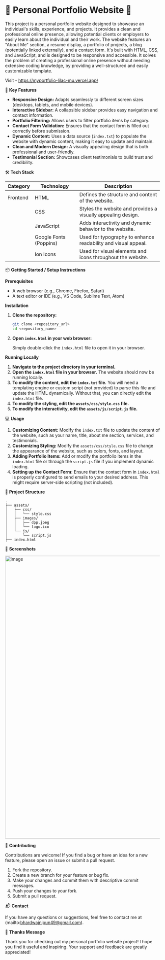 # 🌟 Personal Portfolio Website 🌟

This project is a personal portfolio website designed to showcase an individual's skills, experience, and projects. It provides a clean and professional online presence, allowing potential clients or employers to easily learn about the individual and their work. The website features an "About Me" section, a resume display, a portfolio of projects, a blog (potentially linked externally), and a contact form. It's built with HTML, CSS, and JavaScript, and is designed to be responsive and accessible. It solves the problem of creating a professional online presence without needing extensive coding knowledge, by providing a well-structured and easily customizable template.

Visit - https://myportfolio-lilac-mu.vercel.app/

🚀 **Key Features**

*   **Responsive Design:** Adapts seamlessly to different screen sizes (desktops, tablets, and mobile devices).
*   **Interactive Sidebar:** A collapsible sidebar provides easy navigation and contact information.
*   **Portfolio Filtering:** Allows users to filter portfolio items by category.
*   **Contact Form Validation:** Ensures that the contact form is filled out correctly before submission.
*   **Dynamic Content:** Uses a data source (`index.txt`) to populate the website with dynamic content, making it easy to update and maintain.
*   **Clean and Modern Design:** A visually appealing design that is both professional and user-friendly.
*   **Testimonial Section:** Showcases client testimonials to build trust and credibility.

🛠️ **Tech Stack**

| Category    | Technology          | Description                                                                 |
|-------------|-----------------------|-----------------------------------------------------------------------------|
| Frontend    | HTML                | Defines the structure and content of the website.                           |
|             | CSS                 | Styles the website and provides a visually appealing design.                |
|             | JavaScript          | Adds interactivity and dynamic behavior to the website.                     |
|             | Google Fonts (Poppins) | Used for typography to enhance readability and visual appeal.              |
|             | Ion Icons           | Used for visual elements and icons throughout the website.                   |

📦 **Getting Started / Setup Instructions**

**Prerequisites**

*   A web browser (e.g., Chrome, Firefox, Safari)
*   A text editor or IDE (e.g., VS Code, Sublime Text, Atom)

**Installation**

1.  **Clone the repository:**

    ```bash
    git clone <repository_url>
    cd <repository_name>
    ```

2.  **Open `index.html` in your web browser:**

    Simply double-click the `index.html` file to open it in your browser.

**Running Locally**

1.  **Navigate to the project directory in your terminal.**
2.  **Open the `index.html` file in your browser.** The website should now be running locally.
3.  **To modify the content, edit the `index.txt` file.**  You will need a templating engine or custom script (not provided) to parse this file and update the HTML dynamically.  Without that, you can directly edit the `index.html` file.
4.  **To modify the styling, edit the `assets/css/style.css` file.**
5.  **To modify the interactivity, edit the `assets/js/script.js` file.**

💻 **Usage**

1.  **Customizing Content:** Modify the `index.txt` file to update the content of the website, such as your name, title, about me section, services, and testimonials.
2.  **Customizing Styling:** Modify the `assets/css/style.css` file to change the appearance of the website, such as colors, fonts, and layout.
3.  **Adding Portfolio Items:** Add or modify the portfolio items in the `index.html` file or through the `script.js` file if you implement dynamic loading.
4.  **Setting up the Contact Form:** Ensure that the contact form in `index.html` is properly configured to send emails to your desired address.  This might require server-side scripting (not included).

📂 **Project Structure**

```
. 
├── assets/
│   ├── css/
│   │   └── style.css
│   ├── images/
│   │   ├── dpp.jpeg
│   │   └── logo.ico
│   └── js/
│       └── script.js
├── index.html
```

📸 **Screenshots**

<img width="1919" height="918" alt="image" src="https://github.com/user-attachments/assets/c1953382-7967-45a1-be87-0a809aadab68" />


🤝 **Contributing**

Contributions are welcome! If you find a bug or have an idea for a new feature, please open an issue or submit a pull request.

1.  Fork the repository.
2.  Create a new branch for your feature or bug fix.
3.  Make your changes and commit them with descriptive commit messages.
4.  Push your changes to your fork.
5.  Submit a pull request.

📬 **Contact**

If you have any questions or suggestions, feel free to contact me at (mailto:bhardwajnipun49@gmail.com).

💖 **Thanks Message**

Thank you for checking out my personal portfolio website project! I hope you find it useful and inspiring. Your support and feedback are greatly appreciated!

